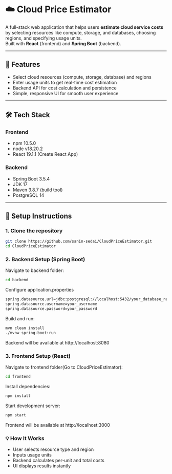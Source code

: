 # ☁️ Cloud Price Estimator

A full-stack web application that helps users **estimate cloud service costs** by selecting resources like compute, storage, and databases, choosing regions, and specifying usage units.  
Built with **React** (frontend) and **Spring Boot** (backend).

---

## 📌 Features
- Select cloud resources (compute, storage, database) and regions  
- Enter usage units to get real-time cost estimation  
- Backend API for cost calculation and persistence  
- Simple, responsive UI for smooth user experience  

---

## 🛠 Tech Stack

### **Frontend**
- npm 10.5.0
- node v18.20.2
- React 19.1.1 (Create React App)

### **Backend**
- Spring Boot 3.5.4
- JDK 17
- Maven 3.8.7 (build tool)
- PostgreSQL 14

---

## 🚀 Setup Instructions

### **1. Clone the repository**
```bash
git clone https://github.com/sanin-sedai/CloudPriceEstimator.git
cd CloudPriceEstimator
```
### **2. Backend Setup (Spring Boot)**

Navigate to backend folder:
```bash
cd backend
 ```
Configure application.properties
```bash
spring.datasource.url=jdbc:postgresql://localhost:5432/your_database_name
spring.datasource.username=your_username
spring.datasource.password=your_password

```
Build and run:
```bash
mvn clean install
./mvnw spring-boot:run
```
Backend will be available at http://localhost:8080
### 3. Frontend Setup (React)

Navigate to frontend folder(Go to CloudPriceEstimator):
```bash
cd frontend
 ```

Install dependencies:
```bash
npm install
```

Start development server:
```bash
npm start
```

Frontend will be available at http://localhost:3000


### 💡 How It Works ###
- User selects resource type and region
- Inputs usage units
- Backend calculates per-unit and total costs
- UI displays results instantly

